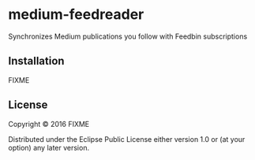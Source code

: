 # medium-feedreader

Synchronizes Medium publications you follow with Feedbin subscriptions

## Installation

FIXME



## License

Copyright © 2016 FIXME

Distributed under the Eclipse Public License either version 1.0 or (at
your option) any later version.
